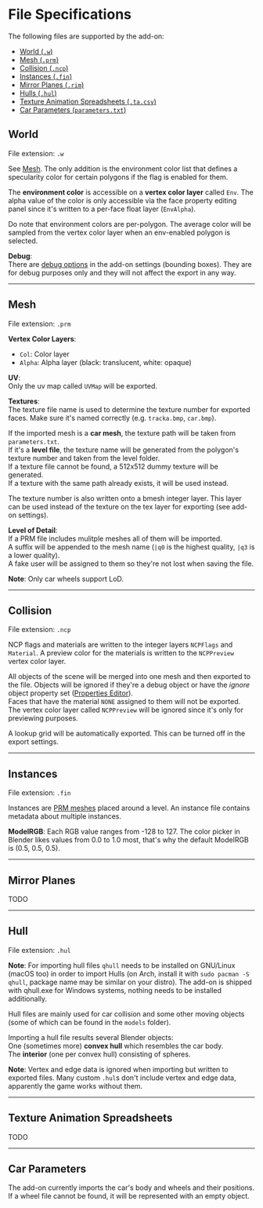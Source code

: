 # File Specifications

The following files are supported by the add-on:

- [World (`.w`)](#world)
- [Mesh (`.prm`)](#mesh)
- [Collision (`.ncp`)](#collision)
- [Instances (`.fin`)](#instances)
- [Mirror Planes (`.rim`)](#mirror-planes)
- [Hulls (`.hul`)](#hull)
- [Texture Animation Spreadsheets (`.ta.csv`)](#texture-animation-spreadsheets)
- [Car Parameters (`parameters.txt`)](#car-parameters)

## World

File extension: `.w`

See [Mesh](#mesh). The only addition is the environment color list that defines a specularity color for certain polygons if the flag is enabled for them.  

The **environment color** is accessible on a **vertex color layer** called `Env`.
The alpha value of the color is only accessible via the face property editing panel since it's written to a per-face float layer (`EnvAlpha`).

Do note that environment colors are per-polygon. The average color will be sampled from the vertex color layer when an env-enabled polygon is selected.

**Debug**:  
There are [debug options](./tools-panel/settings.html#import-world-w) in the add-on settings (bounding boxes). They are for debug purposes only and they will not affect the export in any way.

---

## Mesh

File extension: `.prm`

**Vertex Color Layers**:  
- `Col`: Color layer
- `Alpha`: Alpha layer (black: translucent, white: opaque)

**UV**:  
Only the uv map called `UVMap` will be exported.

**Textures**:  
The texture file name is used to determine the texture number for exported faces. Make sure it's named correctly (e.g. `tracka.bmp`, `car.bmp`).

If the imported mesh is a **car mesh**, the texture path will be taken from `parameters.txt`.  
If it's a **level file**, the texture name will be generated from the polygon's texture number and taken from the level folder.  
If a texture file cannot be found, a 512x512 dummy texture will be generated.  
If a texture with the same path already exists, it will be used instead.  

The texture number is also written onto a bmesh integer layer. This layer can be used instead of the texture on the tex layer for exporting (see add-on settings).


**Level of Detail**:  
If a PRM file includes mulitple meshes all of them will be imported.  
A suffix will be appended to the mesh name (`|q0` is the highest quality, `|q3` is a lower quality).  
A fake user will be assigned to them so they're not lost when saving the file.

**Note**: Only car wheels support LoD.

---

## Collision

File extension: `.ncp`

NCP flags and materials are written to the integer layers `NCPFlags` and `Material`. A preview color for the materials is written to the `NCPPreview` vertex color layer.

All objects of the scene will be merged into one mesh and then exported to the file. Objects will be ignored if they're a debug object or have the *ignore* object property set ([Properties Editor](./properties/object/ncp.html)).  
Faces that have the material `NONE` assigned to them will not be exported.  
The vertex color layer called `NCPPreview` will be ignored since it's only for previewing purposes.

A lookup grid will be automatically exported. This can be turned off in the export settings.

---

## Instances

File extension: `.fin`

Instances are [PRM meshes](#mesh) placed around a level. An instance file contains metadata about multiple instances.

**ModelRGB**: Each RGB value ranges from -128 to 127. The color picker in Blender likes values from 0.0 to 1.0 most, that's why the default ModelRGB is (0.5, 0.5, 0.5).

---

## Mirror Planes

TODO

---

## Hull

File extension: `.hul`

**Note**: For importing hull files `qhull` needs to be installed on GNU/Linux (macOS too) in order to import Hulls (on Arch, install it with `sudo pacman -S qhull`, package name may be similar on your distro). The add-on is shipped with qhull.exe for Windows systems, nothing needs to be installed additionally.

Hull files are mainly used for car collision and some other moving objects (some of which can be found in the `models` folder).

Importing a hull file results several Blender objects:  
One (sometimes more) **convex hull** which resembles the car body.  
The **interior** (one per convex hull) consisting of spheres.

**Note**: Vertex and edge data is ignored when importing but written to exported files. Many custom `.hul`s don't include vertex and edge data, apparently the game works without them.

---

## Texture Animation Spreadsheets

TODO

---

## Car Parameters

The add-on currently imports the car's body and wheels and their positions.  
If a wheel file cannot be found, it will be represented with an empty object.

